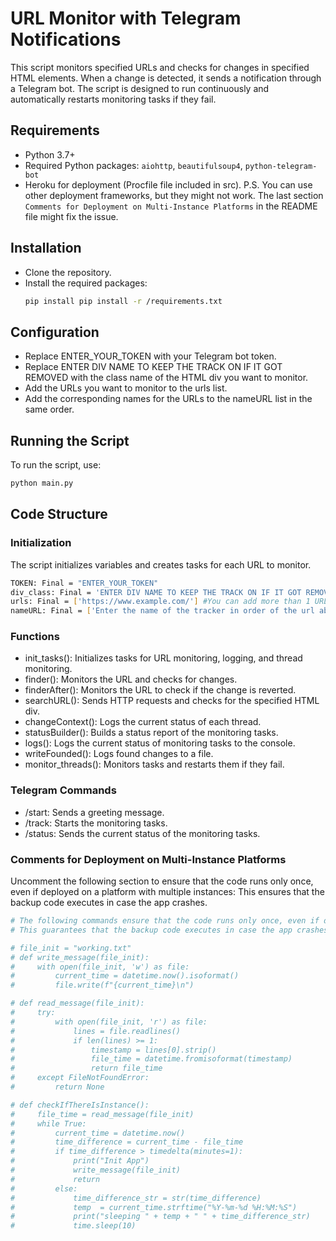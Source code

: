 # URL Monitor with Telegram Notifications

This script monitors specified URLs and checks for changes in specified HTML elements. When a change is detected, it sends a notification through a Telegram bot. The script is designed to run continuously and automatically restarts monitoring tasks if they fail.

## Requirements

- Python 3.7+
- Required Python packages: `aiohttp`, `beautifulsoup4`, `python-telegram-bot`
- Heroku for deployment (Procfile file included in src).
P.S. You can use other deployment frameworks, but they might not work. The last section `Comments for Deployment on Multi-Instance Platforms` in the README file might fix the issue.

## Installation

- Clone the repository.
- Install the required packages:
   ```bash
   pip install pip install -r /requirements.txt
    ```

## Configuration
- Replace ENTER_YOUR_TOKEN with your Telegram bot token.
- Replace ENTER DIV NAME TO KEEP THE TRACK ON IF IT GOT REMOVED with the class name of the HTML div you want to monitor.
- Add the URLs you want to monitor to the urls list.
- Add the corresponding names for the URLs to the nameURL list in the same order.

## Running the Script

To run the script, use: 
   ```bash
   python main.py
   ```

## Code Structure
### Initialization
The script initializes variables and creates tasks for each URL to monitor.

```bash
TOKEN: Final = "ENTER_YOUR_TOKEN"
div_class: Final = 'ENTER DIV NAME TO KEEP THE TRACK ON IF IT GOT REMOVED'
urls: Final = ['https://www.example.com/'] #You can add more than 1 URL, but make sure to add a name in nameURL array below.
nameURL: Final = ['Enter the name of the tracker in order of the url above']
```

### Functions
- init_tasks(): Initializes tasks for URL monitoring, logging, and thread monitoring.
- finder(): Monitors the URL and checks for changes.
- finderAfter(): Monitors the URL to check if the change is reverted.
- searchURL(): Sends HTTP requests and checks for the specified HTML div.
- changeContext(): Logs the current status of each thread.
- statusBuilder(): Builds a status report of the monitoring tasks.
- logs(): Logs the current status of monitoring tasks to the console.
- writeFounded(): Logs found changes to a file.
- monitor_threads(): Monitors tasks and restarts them if they fail.

### Telegram Commands
- /start: Sends a greeting message.
- /track: Starts the monitoring tasks.
- /status: Sends the current status of the monitoring tasks.

### Comments for Deployment on Multi-Instance Platforms
Uncomment the following section to ensure that the code runs only once, even if deployed on a platform with multiple instances:
This ensures that the backup code executes in case the app crashes.

```bash
# The following commands ensure that the code runs only once, even if deployed on a platform with multiple instances.
# This guarantees that the backup code executes in case the app crashes.

# file_init = "working.txt"
# def write_message(file_init):
#     with open(file_init, 'w') as file:
#         current_time = datetime.now().isoformat()
#         file.write(f"{current_time}\n")

# def read_message(file_init):
#     try:
#         with open(file_init, 'r') as file:
#             lines = file.readlines()
#             if len(lines) >= 1:
#                 timestamp = lines[0].strip()
#                 file_time = datetime.fromisoformat(timestamp)
#                 return file_time
#     except FileNotFoundError:
#         return None

# def checkIfThereIsInstance():
#     file_time = read_message(file_init)
#     while True:
#         current_time = datetime.now()
#         time_difference = current_time - file_time
#         if time_difference > timedelta(minutes=1):
#             print("Init App")
#             write_message(file_init)
#             return
#         else:
#             time_difference_str = str(time_difference)
#             temp  = current_time.strftime("%Y-%m-%d %H:%M:%S")
#             print("sleeping " + temp + " " + time_difference_str)
#             time.sleep(10)
```